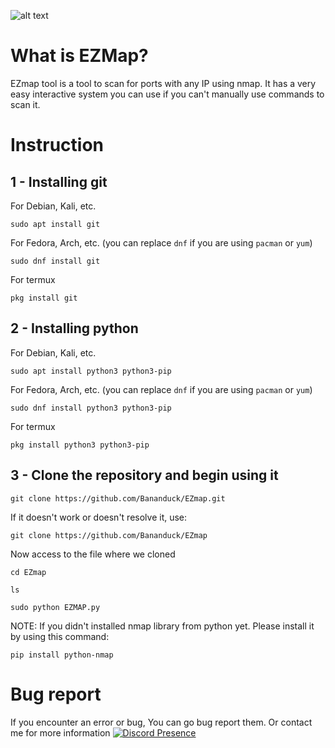 ![alt text](https://cdn.discordapp.com/attachments/913287460916703272/1182006223453823006/background.png?ex=65832014&is=6570ab14&hm=20bcd907590bdbec0f0e965aeeafa1edb7cae57e112bae4e0b03a65b50829357&)

# What is EZMap?
EZmap tool is a tool to scan for ports with any IP using nmap. It has a very easy interactive system you can use if you can't manually use commands to scan it.

# Instruction
## 1 - Installing git
For Debian, Kali, etc.
```
sudo apt install git
```
For Fedora, Arch, etc. (you can replace `dnf` if you are using `pacman` or `yum`)
```
sudo dnf install git
```
For termux
```
pkg install git
```

## 2 - Installing python
For Debian, Kali, etc.
```
sudo apt install python3 python3-pip
```
For Fedora, Arch, etc. (you can replace `dnf` if you are using `pacman` or `yum`)
```
sudo dnf install python3 python3-pip
```
For termux
```
pkg install python3 python3-pip
```

## 3 - Clone the repository and begin using it
```
git clone https://github.com/Bananduck/EZmap.git
```
If it doesn't work or doesn't resolve it, use:
```
git clone https://github.com/Bananduck/EZmap
```
Now access to the file where we cloned
```
cd EZmap
```
```
ls
```
```
sudo python EZMAP.py
```
NOTE: If you didn't installed nmap library from python yet. Please install it by using this command:
```
pip install python-nmap
```
# Bug report
If you encounter an error or bug, You can go bug report them. Or contact me for more information
[![Discord Presence](https://lanyard.cnrad.dev/api/913286154806243339)](https://discord.com/users/913286154806243339)
